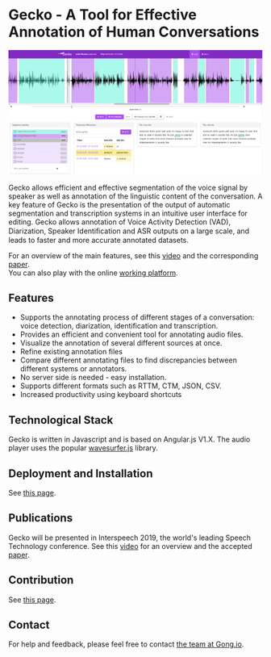 # Gecko - A Tool for Effective Annotation of Human Conversations

![Comparison](./docs/Comparison.png)

 Gecko allows efficient and effective segmentation of the voice signal by speaker as well as annotation of the linguistic content of the conversation. A key feature of Gecko is the presentation of the output of automatic segmentation and transcription systems in an intuitive user interface for editing. Gecko allows annotation of Voice Activity Detection (VAD), Diarization, Speaker Identiﬁcation and ASR outputs on a large scale, and leads to faster and more accurate annotated datasets. 
 
 For an overview of the main features, see this [video](https://youtu.be/CBYA0YC1NBI) and the corresponding [paper](./docs/gecko_interspeech_2019_paper.pdf). \
 You can also play with the online [working platform](https://gong-io.github.io/gecko/).

## Features
* Supports the annotating process of different stages of a conversation: voice detection, diarization, identification and transcription.
* Provides an efficient and convenient tool for annotating audio files.
* Visualize the annotation of several different sources at once.
* Refine existing annotation files
* Compare different annotating files to find discrepancies between different systems or annotators.
* No server side is needed - easy installation.
* Supports different formats such as RTTM, CTM, JSON, CSV.
* Increased productivity using keyboard shortcuts

## Technological Stack
Gecko is written in Javascript and is based on Angular.js V1.X.
 The audio player uses the popular [wavesurfer.js](https://github.com/katspaugh/wavesurfer.js) library.



## Deployment and Installation
See [this page](INSTALLATION.md).

## Publications
Gecko will be presented in Interspeech 2019, the world's leading Speech Technology conference. See this [video](https://youtu.be/CBYA0YC1NBI) for an overview and the accepted [paper](./docs/Gecko_intersepeech2019_proposal.pdf).

## Contribution
See [this page](CONTRIBUTING.md).

## Contact

For help and feedback, please feel free to contact [the team at Gong.io](https://github.com/gong-io).
